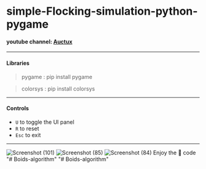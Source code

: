 # simple-Flocking-simulation-python-pygame
#### youtube channel: [Auctux](https://www.youtube.com/channel/UCjPk9YDheKst1FlAf_KSpyA) 
---
#### Libraries
 > pygame : pip install pygame
 
 > colorsys : pip install colorsys

---
#### Controls
 - `U` to toggle the UI panel
 - `R` to reset
 - `Esc` to exit
---
![Screenshot (101)](https://user-images.githubusercontent.com/48150537/118202015-8aa2d580-b476-11eb-992d-9a67b72de395.png)
![Screenshot (85)](https://user-images.githubusercontent.com/48150537/118163915-26fdb580-b440-11eb-8ef8-a4e292eb32e8.png)
![Screenshot (84)](https://user-images.githubusercontent.com/48150537/118154985-58bd4f00-b435-11eb-897c-0e0e58466291.png)
Enjoy the 🍝 code
"# Boids-algorithm" 
"# Boids-algorithm" 
